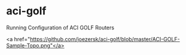 # aci-golf
<P>
Running Configuration of ACI GOLF Routers


<a href="https://github.com/joezersk/aci-golf/blob/master/ACI-GOLF-Sample-Topo.png"</a>
